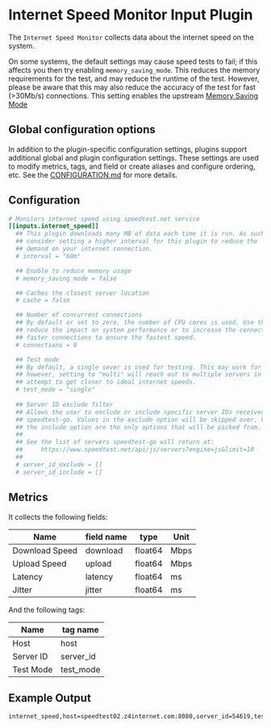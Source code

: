 # Internet Speed Monitor Input Plugin

The `Internet Speed Monitor` collects data about the internet speed on the
system.

On some systems, the default settings may cause speed tests to fail; if this
affects you then try enabling `memory_saving_mode`. This reduces the memory
requirements for the test, and may reduce the runtime of the test. However,
please be aware that this may also reduce the accuracy of the test for fast
(>30Mb/s) connections. This setting enables the upstream
[Memory Saving Mode](https://github.com/showwin/speedtest-go#memory-saving-mode)

## Global configuration options <!-- @/docs/includes/plugin_config.md -->

In addition to the plugin-specific configuration settings, plugins support
additional global and plugin configuration settings. These settings are used to
modify metrics, tags, and field or create aliases and configure ordering, etc.
See the [CONFIGURATION.md][CONFIGURATION.md] for more details.

[CONFIGURATION.md]: ../../../docs/CONFIGURATION.md#plugins

## Configuration

```toml @sample.conf
# Monitors internet speed using speedtest.net service
[[inputs.internet_speed]]
  ## This plugin downloads many MB of data each time it is run. As such
  ## consider setting a higher interval for this plugin to reduce the
  ## demand on your internet connection.
  # interval = "60m"

  ## Enable to reduce memory usage
  # memory_saving_mode = false

  ## Caches the closest server location
  # cache = false

  ## Number of concurrent connections
  ## By default or set to zero, the number of CPU cores is used. Use this to
  ## reduce the impact on system performance or to increase the connections on
  ## faster connections to ensure the fastest speed.
  # connections = 0

  ## Test mode
  ## By default, a single sever is used for testing. This may work for most,
  ## however, setting to "multi" will reach out to multiple servers in an
  ## attempt to get closer to ideal internet speeds.
  # test_mode = "single"
  
  ## Server ID exclude filter
  ## Allows the user to exclude or include specific server IDs received by
  ## speedtest-go. Values in the exclude option will be skipped over. Values in
  ## the include option are the only options that will be picked from.
  ##
  ## See the list of servers speedtest-go will return at:
  ##     https://www.speedtest.net/api/js/servers?engine=js&limit=10
  ##
  # server_id_exclude = []
  # server_id_include = []
```

## Metrics

It collects the following fields:

| Name           | field name | type    | Unit |
|----------------|------------| ------- | ---- |
| Download Speed | download   | float64 | Mbps |
| Upload Speed   | upload     | float64 | Mbps |
| Latency        | latency    | float64 | ms   |
| Jitter         | jitter     | float64 | ms   |

And the following tags:

| Name      | tag name  |
|-----------| --------- |
| Host      | host      |
| Server ID | server_id |
| Test Mode | test_mode |

## Example Output

```sh
internet_speed,host=speedtest02.z4internet.com:8080,server_id=54619,test_mode=single download=318.37580265897725,upload=30.444407341274385,latency=37.73174,jitter=1.99810 1675458921000000000
```
